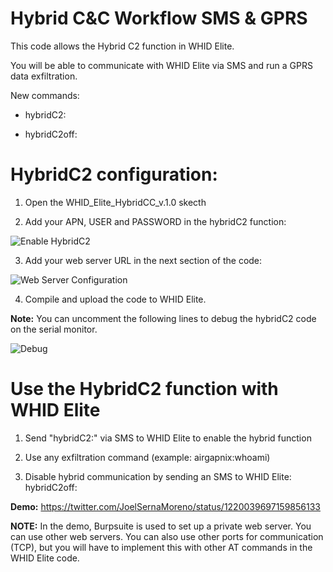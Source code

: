# Hybrid C&C Workflow SMS & GPRS

This code allows the Hybrid C2 function in WHID Elite.

You will be able to communicate with WHID Elite via SMS and run a GPRS data exfiltration.

New commands:

* hybridC2:

* hybridC2off:

# HybridC2 configuration:

1. Open the WHID_Elite_HybridCC_v.1.0 skecth

2. Add your APN, USER and PASSWORD in the hybridC2 function:

![Enable HybridC2](https://github.com/joelsernamoreno/whid-31337/blob/master/WHID_Elite_HybridCC_v.1.0/images/enablehybrid.png)

3. Add your web server URL in the next section of the code:

![Web Server Configuration](https://github.com/joelsernamoreno/whid-31337/blob/master/WHID_Elite_HybridCC_v.1.0/images/webserver_conf.png)

4. Compile and upload the code to WHID Elite.

**Note:** You can uncomment the following lines to debug the hybridC2 code on the serial monitor.

![Debug](https://github.com/joelsernamoreno/whid-31337/blob/master/WHID_Elite_HybridCC_v.1.0/images/debug.png)

# Use the HybridC2 function with WHID Elite

1. Send "hybridC2:" via SMS to WHID Elite to enable the hybrid function

2. Use any exfiltration command (example: airgapnix:whoami)

3. Disable hybrid communication by sending an SMS to WHID Elite: hybridC2off:

**Demo:** https://twitter.com/JoelSernaMoreno/status/1220039697159856133

**NOTE:** In the demo, Burpsuite is used to set up a private web server. You can use other web servers. You can also use other ports for communication (TCP), but you will have to implement this with other AT commands in the WHID Elite code.
